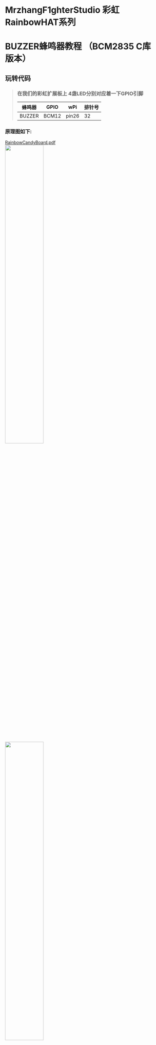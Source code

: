 # MrzhangF1ghterStudio 彩虹RainbowHAT系列
# BUZZER蜂鸣器教程 （BCM2835 C库版本）

## 玩转代码
> ### 在我们的彩虹扩展板上 4盏LED分别对应着一下GPIO引脚
> 蜂鸣器| GPIO | wPi |排针号|
> |----|-----|-----|-----|
> |BUZZER|BCM12|pin26 | 32 |    
### 原理图如下:
[RainbowCandyBoard.pdf](https://github.com/MrzhangF1ghter/RainbowCandyBoard/blob/master/schematic/RainbowCandyBoard_Rev2.0.pdf)<br>
<img src="https://img.alicdn.com/imgextra/i3/1887229091/O1CN012H1j61P1uXoqRDB_!!1887229091.png" width=50% height=50%/>
<img src="https://img.alicdn.com/imgextra/i1/1887229091/O1CN012H1j609kV1GOzTL_!!1887229091.png" width=50% height=50%/><br>
> 我们采用的是跳帽来连接IO口，你可以在彩虹板上看到有一排彩虹色的跳帽，找到BUZZER，那就是蜂鸣器与IO连接的端口，具体端口号请看原理图。
> 蜂鸣器处于大电流外设，需要用三极管驱动，该驱动电路为高电平导通。
> 当我们想接自己io的时候，可以将跳帽拔开，那么板上的外设就和io口断开了，然后插上你想接的外设即可。

首先先用gedit、puma、vim等文本编辑工具打开该文件夹下的buzzer.c,如下，我们可以看看注释进行理解。
```C
#include <bcm2835.h>
#include <stdio.h>
#define BUZZER_PIN 12//宏定义蜂鸣器引脚
int main()
{
	printf("Welcome to IODevelopBoard!\n");//打印欢迎信息
	printf("BUZZER test,wiringPi version\n");//打印欢迎信息
	if (!bcm2835_init())return -1;//若初始化失败，则返回-1失败码
	bcm2835_gpio_fsel(BUZZER_PIN, BCM2835_GPIO_FSEL_OUTP);//利用循环和数组配置引脚
	while (1)
	{
			bcm2835_gpio_write(BUZZER_PIN, HIGH);//高电平鸣叫
			bcm2835_delay(100);//延时500ms
	    bcm2835_gpio_write(BUZZER_PIN, LOW);//低电平关闭
	   	bcm2835_delay(500);
	}
	bcm2835_close();
	return 0;
}
```
## 玩
> 当我们修改了代码后想运行时，必须将其编译成可执行文件，在此我们需要用到gcc工具，树莓派默认已安装好，若无，则百度相关教程安装好<br>
> 此版本提供了Makefile文件，Makefile文件描述了整个工程的编译、链接等规则，用户只需要运行make即可按照程序员所写好的规则编译程序。
> 此Makefile文件内容如下
```C
buzzer:buzzer.c
	gcc -Wall buzzer.c -o buzzer -lbcm2835
clean:
	rm buzzer
```
> 相当于手动输入 `gcc -o buzzer buzzer.c -lbcm2835`
> 若无错误，则将会生成目标文件名的可执行文件，如有错误，请根据编译器提示排错。<br>
> 执行验证
> `./目标文件名`
> 例<br>
> `./buzzer`
> 按了回车后，你将会听到蜂鸣器间歇鸣叫<br>
> 按下`Ctrl+C`结束程序<br>

